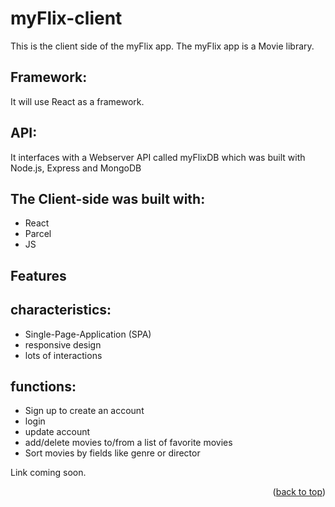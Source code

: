 # myFlix-client

This is the client side of the myFlix app.
The myFlix app is a Movie library.

## Framework:
It will use React as a framework.

## API:
It interfaces with a Webserver API called myFlixDB which was built with Node.js, Express and MongoDB


## The Client-side was built with:
* React
* Parcel
* JS

## Features

## characteristics:
* Single-Page-Application (SPA)
* responsive design
* lots of interactions

## functions:
* Sign up to create an account
* login
* update account
* add/delete movies to/from a list of favorite movies
* Sort movies by fields like genre or director

Link coming soon.


<p align="right">(<a href="#top">back to top</a>)</p>